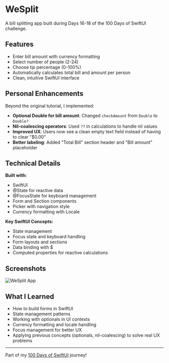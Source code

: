 # WeSplit

A bill splitting app built during Days 16-18 of the 100 Days of SwiftUI challenge.

## Features

- Enter bill amount with currency formatting
- Select number of people (2-24)
- Choose tip percentage (0-100%)
- Automatically calculates total bill and amount per person
- Clean, intuitive SwiftUI interface

## Personal Enhancements

Beyond the original tutorial, I implemented:

- **Optional Double for bill amount**: Changed `checkAmount` from `Double` to `Double?`
- **Nil-coalescing operators**: Used `??` in calculations to handle nil values
- **Improved UX**: Users now see a clean empty text field instead of having to clear "$0.00"
- **Better labeling**: Added "Total Bill" section header and "Bill amount" placeholder

## Technical Details

**Built with:**
- SwiftUI
- @State for reactive data
- @FocusState for keyboard management
- Form and Section components
- Picker with navigation style
- Currency formatting with Locale

**Key SwiftUI Concepts:**
- State management
- Focus state and keyboard handling
- Form layouts and sections
- Data binding with $
- Computed properties for reactive calculations

## Screenshots

![WeSplit App]([screenshot.png](https://github.com/n4ika/100DaysOfSwiftUI/blob/40ea52b2e36a4b2de56a0ec00aad629c15ff5520/Day16-18-WeSplit/Simulator%20Screenshot%20-%20iPhone%2016%20Pro%20-%202025-09-11%20at%2009.31.10-portrait.png))

## What I Learned

- How to build forms in SwiftUI
- State management patterns
- Working with optionals in UI contexts
- Currency formatting and locale handling
- Focus management for better UX
- Applying previous concepts (optionals, nil-coalescing) to solve real UX problems

---

Part of my [100 Days of SwiftUI](../README.md) journey!
